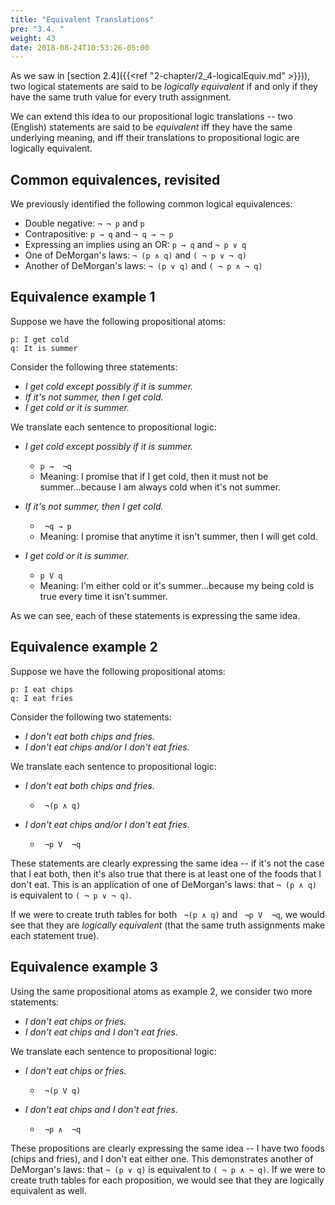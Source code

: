 ```yaml
---
title: "Equivalent Translations"
pre: "3.4. "
weight: 43
date: 2018-08-24T10:53:26-05:00
---
```


As we saw in [section 2.4]({{<ref "2-chapter/2_4-logicalEquiv.md" >}})), two logical statements are said to be *logically equivalent* if and only if they have the same truth value for every truth assignment.

We can extend this idea to our propositional logic translations -- two (English) statements are said to be *equivalent* iff they have the same underlying meaning, and iff their translations to propositional logic are logically equivalent.

## Common equivalences, revisited

We previously identified the following common logical equivalences:

- Double negative: `¬ ¬ p` and `p`
- Contrapositive: `p → q` and `¬ q → ¬ p`
- Expressing an implies using an OR: `p → q` and `¬ p ∨ q`
- One of DeMorgan's laws: `¬ (p ∧ q)` and `( ¬ p ∨ ¬ q)`
- Another of DeMorgan's laws: `¬ (p ∨ q)` and `( ¬ p ∧ ¬ q)`

## Equivalence example 1

Suppose we have the following propositional atoms:

```text
p: I get cold
q: It is summer
```

Consider the following three statements:

- *I get cold except possibly if it is summer.*
- *If it's not summer, then I get cold.*
- *I get cold or it is summer.*

We translate each sentence to propositional logic:

- *I get cold except possibly if it is summer.*
    - `p →  ¬q`
    - Meaning: I promise that if I get cold, then it must not be summer...because I am always cold when it's not summer.

- *If it's not summer, then I get cold.*
    - ` ¬q → p`
    - Meaning: I promise that anytime it isn't summer, then I will get cold.

- *I get cold or it is summer.*
   - `p V q`
   - Meaning: I'm either cold or it's summer...because my being cold is true every time it isn't summer.

As we can see, each of these statements is expressing the same idea.

## Equivalence example 2

Suppose we have the following propositional atoms:

```text
p: I eat chips
q: I eat fries
```

Consider the following two statements:

- *I don't eat both chips and fries.*
- *I don't eat chips and/or I don't eat fries.*

We translate each sentence to propositional logic:

- *I don't eat both chips and fries.*
    - ` ¬(p ∧ q)`

- *I don't eat chips and/or I don't eat fries.*
    - ` ¬p V  ¬q`

These statements are clearly expressing the same idea -- if it's not the case that I eat both, then it's also true that there is at least one of the foods that I don't eat. This is an application of one of DeMorgan's laws: that `¬ (p ∧ q)` is equivalent to `( ¬ p ∨ ¬ q)`.

If we were to create truth tables for both ` ¬(p ∧ q)` and ` ¬p V  ¬q`, we would see that they are *logically equivalent* (that the same truth assignments make each statement true).

## Equivalence example 3

Using the same propositional atoms as example 2, we consider two more statements:

- *I don't eat chips or fries.*
- *I don't eat chips and I don't eat fries.*

We translate each sentence to propositional logic:

- *I don't eat chips or fries.*
    - ` ¬(p V q)`

- *I don't eat chips and I don't eat fries.*
    - ` ¬p ∧  ¬q`

These propositions are clearly expressing the same idea -- I have two foods (chips and fries), and I don't eat either one. This demonstrates another of DeMorgan's laws: that `¬ (p ∨ q)` is equivalent to `( ¬ p ∧ ¬ q)`. If we were to create truth tables for each proposition, we would see that they are logically equivalent as well.